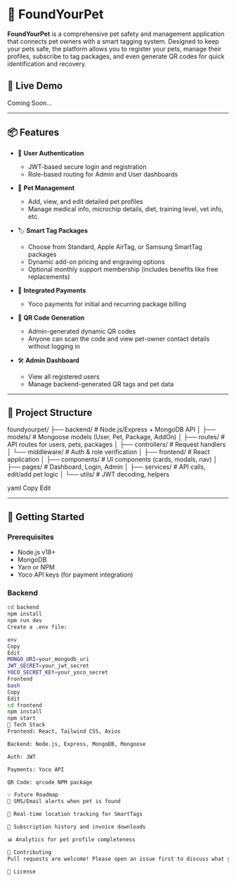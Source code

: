 # 🐾 FoundYourPet

**FoundYourPet** is a comprehensive pet safety and management application that connects pet owners with a smart tagging system. Designed to keep your pets safe, the platform allows you to register your pets, manage their profiles, subscribe to tag packages, and even generate QR codes for quick identification and recovery.

## 🔗 Live Demo

Coming Soon...

---

## 📦 Features

- 🔐 **User Authentication**
  - JWT-based secure login and registration
  - Role-based routing for Admin and User dashboards

- 🐶 **Pet Management**
  - Add, view, and edit detailed pet profiles
  - Manage medical info, microchip details, diet, training level, vet info, etc.

- 🏷️ **Smart Tag Packages**
  - Choose from Standard, Apple AirTag, or Samsung SmartTag packages
  - Dynamic add-on pricing and engraving options
  - Optional monthly support membership (includes benefits like free replacements)

- 🧾 **Integrated Payments**
  - Yoco payments for initial and recurring package billing

- 📸 **QR Code Generation**
  - Admin-generated dynamic QR codes
  - Anyone can scan the code and view pet-owner contact details without logging in

- 🛠️ **Admin Dashboard**
  - View all registered users
  - Manage backend-generated QR tags and pet data

---

## 📁 Project Structure

foundyourpet/ ├── backend/ # Node.js/Express + MongoDB API │ ├── models/ # Mongoose models (User, Pet, Package, AddOn) │ ├── routes/ # API routes for users, pets, packages │ ├── controllers/ # Request handlers │ └── middleware/ # Auth & role verification │ ├── frontend/ # React application │ ├── components/ # UI components (cards, modals, nav) │ ├── pages/ # Dashboard, Login, Admin │ ├── services/ # API calls, edit/add pet logic │ └── utils/ # JWT decoding, helpers

yaml
Copy
Edit

---

## 🚀 Getting Started

### Prerequisites

- Node.js v18+
- MongoDB
- Yarn or NPM
- Yoco API keys (for payment integration)

### Backend

```bash
cd backend
npm install
npm run dev
Create a .env file:

env
Copy
Edit
MONGO_URI=your_mongodb_uri
JWT_SECRET=your_jwt_secret
YOCO_SECRET_KEY=your_yoco_secret
Frontend
bash
Copy
Edit
cd frontend
npm install
npm start
🧠 Tech Stack
Frontend: React, Tailwind CSS, Axios

Backend: Node.js, Express, MongoDB, Mongoose

Auth: JWT

Payments: Yoco API

QR Code: qrcode NPM package

💡 Future Roadmap
🔔 SMS/Email alerts when pet is found

📍 Real-time location tracking for SmartTags

📝 Subscription history and invoice downloads

📊 Analytics for pet profile completeness

🤝 Contributing
Pull requests are welcome! Please open an issue first to discuss what you would like to change or add.

📃 License
